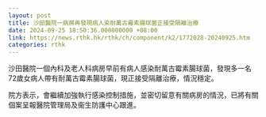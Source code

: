 ```yaml
---
layout: post
title: 沙田醫院一病房再發現病人染耐萬古霉素腸球菌正接受隔離治療
date: 2024-09-25 18:50:36.000000000 +08:00
link: https://news.rthk.hk/rthk/ch/component/k2/1772028-20240925.htm
categories: rthk
---
```


沙田醫院一個內科及老人科病房早前有病人感染耐萬古霉素腸球菌，發現多一名72歲女病人帶有耐萬古霉素腸球菌，現正接受隔離治療，情況穩定。

院方表示，會繼續加強執行感染控制措施，並密切留意有關病房的情況，已將有關個案呈報醫院管理局及衞生防護中心跟進。
